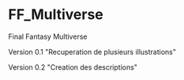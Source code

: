 # FF_Multiverse
Final Fantasy Multiverse

Version 0.1 "Recuperation de plusieurs illustrations"

Version 0.2 "Creation des descriptions"

